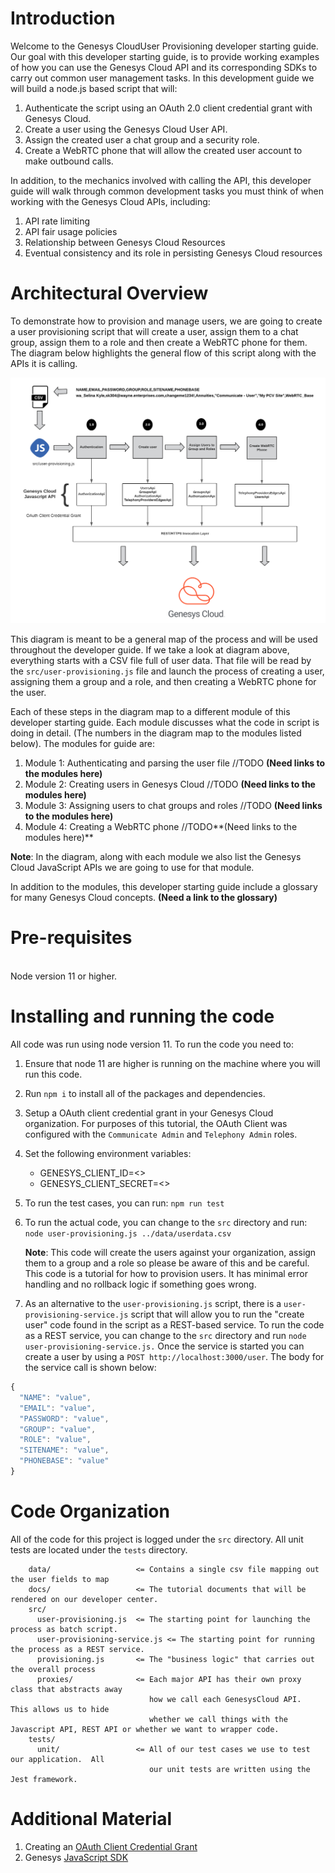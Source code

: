 # Introduction

Welcome to the Genesys CloudUser Provisioning developer starting guide. Our goal with this developer starting guide, is to provide working examples of how you can use the Genesys Cloud API and its corresponding SDKs to carry out common user management tasks. In this development guide we will build a node.js based script that will:

1. Authenticate the script using an OAuth 2.0 client credential grant with Genesys Cloud.
2. Create a user using the Genesys Cloud User API.
3. Assign the created user a chat group and a security role.
4. Create a WebRTC phone that will allow the created user account to make outbound calls.

In addition, to the mechanics involved with calling the API, this developer guide will walk through common development tasks you must think of when working with the Genesys Cloud APIs, including:

1.  API rate limiting
2.  API fair usage policies
3.  Relationship between Genesys Cloud Resources
4.  Eventual consistency and its role in persisting Genesys Cloud resources

# Architectural Overview

To demonstrate how to provision and manage users, we are going to create a user provisioning script that will create a user, assign them to a chat group, assign them to a role and then create a WebRTC phone for them. The diagram below highlights the general flow of this script along with the APIs it is calling.

![User Provisioning Architecture diagram](resources/images/mod_0_0_user_provisioning_arch_overview.png)

This diagram is meant to be a general map of the process and will be used throughout the developer guide. If we take a look at diagram above, everything starts with a CSV file full of user data. That file will be read by the `src/user-provisioning.js` file and launch the process of creating a user, assigning them a group and a role, and then creating a WebRTC phone for the user.

Each of these steps in the diagram map to a different module of this developer starting guide. Each module discusses what the code in script is doing in detail. (The numbers in the diagram map to the modules listed below). The modules for guide are:

1. Module 1: Authenticating and parsing the user file //TODO **(Need links to the modules here)**
2. Module 2: Creating users in Genesys Cloud //TODO **(Need links to the modules here)**
3. Module 3: Assigning users to chat groups and roles //TODO **(Need links to the modules here)**
4. Module 4: Creating a WebRTC phone //TODO**(Need links to the modules here)**

**Note**: In the diagram, along with each module we also list the Genesys Cloud JavaScript APIs we are going to use for that module.

In addition to the modules, this developer starting guide include a glossary for many Genesys Cloud concepts.  **(Need a link to the glossary)**


# Pre-requisites

\
Node version 11 or higher.

# Installing and running the code

All code was run using node version 11. To run the code you need to:

1. Ensure that node 11 are higher is running on the machine where you will run this code.
2. Run `npm i` to install all of the packages and dependencies.
3. Setup a OAuth client credential grant in your Genesys Cloud organization. For purposes of this tutorial, the OAuth Client was configured with the `Communicate Admin` and `Telephony Admin` roles.

4. Set the following environment variables:

   - GENESYS_CLIENT_ID=<<YOUR CLIENT ID>>
   - GENESYS_CLIENT_SECRET=<<YOUR CLIENT SECRET>>

5. To run the test cases, you can run: `npm run test`
6. To run the actual code, you can change to the `src` directory and run: `node user-provisioning.js ../data/userdata.csv`

   **Note**: This code will create the users against your organization, assign them to a group and a role so please be aware of this and be careful. This code is a tutorial for how to provision users. It has minimal error handling and no rollback logic if something goes wrong.

7. As an alternative to the `user-provisioning.js` script, there is a `user-provisioning-service.js` script that will allow you to run the "create user" code found in the script as a REST-based service. To run the code as a REST service, you can change to the `src` directory and run `node user-provisioning-service.js.` Once the service is started you can create a user by using a `POST http://localhost:3000/user`. The body for the service call is shown below:

```javascript
{
  "NAME": "value",
  "EMAIL": "value",
  "PASSWORD": "value",
  "GROUP": "value",
  "ROLE": "value",
  "SITENAME": "value",
  "PHONEBASE": "value"
}
```

# Code Organization

All of the code for this project is logged under the `src` directory. All unit tests are located under the `tests` directory.

```
    data/                   <= Contains a single csv file mapping out the user fields to map
    docs/                   <= The tutorial documents that will be rendered on our developer center.
    src/
      user-provisioning.js  <= The starting point for launching the process as batch script.
      user-provisioning-service.js <= The starting point for running the process as a REST service.
      provisioning.js       <= The "business logic" that carries out the overall process
      proxies/              <= Each major API has their own proxy class that abstracts away
                               how we call each GenesysCloud API.  This allows us to hide
                               whether we call things with the Javascript API, REST API or whether we want to wrapper code.
    tests/
      unit/                 <= All of our test cases we use to test our application.  All
                               our unit tests are written using the Jest framework.
```

# Additional Material

1. Creating an [OAuth Client Credential Grant](https://help.mypurecloud.com/articles/create-an-oauth-client/)
2. Genesys [JavaScript SDK](/api/rest/client-libraries/javascript/)
